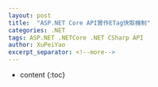 ```yaml
---
layout: post
title:  "ASP.NET Core API實作ETag快取機制"
categories: .NET
tags: ASP.NET .NETCore .NET CSharp API
author: XuPeiYao
excerpt_separator: <!--more-->
---
```


- content
{:toc}



<!--more-->